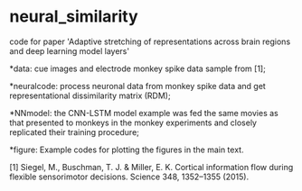 # neural_similarity
code for paper 'Adaptive stretching of representations across brain regions and deep learning model layers'

*data: cue images and electrode monkey spike data sample from [1];

*neuralcode: process neuronal data from monkey spike data and get representational dissimilarity matrix (RDM);

*NNmodel: the CNN-LSTM model example was fed the same movies as that presented to monkeys in the monkey experiments
and closely replicated their training procedure;

*figure: Example codes for plotting the figures in the main text.


[1] Siegel, M., Buschman, T. J. & Miller, E. K. Cortical information flow during flexible sensorimotor decisions. Science 348, 1352–1355 (2015).
